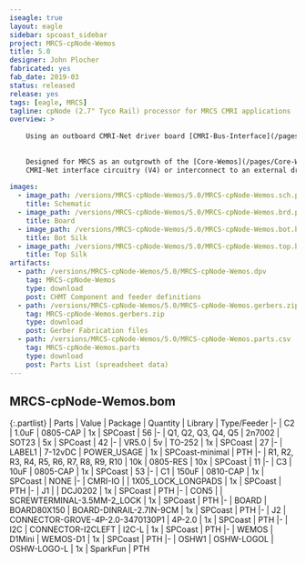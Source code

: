 ```yaml
---
iseagle: true
layout: eagle
sidebar: spcoast_sidebar
project: MRCS-cpNode-Wemos
title: 5.0
designer: John Plocher
fabricated: yes
fab_date: 2019-03
status: released
release: yes
tags: [eagle, MRCS]
tagline: cpNode (2.7" Tyco Rail) processor for MRCS CMRI applications
overview: >
    
    Using an outboard CMRI-Net driver board [CMRI-Bus-Interface](/pages/CMRI-Bus-Interface.html).
    
    
    Designed for MRCS as an outgrowth of the [Core-Wemos](/pages/Core-Wemos.html) project, this version includes
    CMRI-Net interface circuitry (V4) or interconnect to an external driver board (V5).
    
images:
  - image_path: /versions/MRCS-cpNode-Wemos/5.0/MRCS-cpNode-Wemos.sch.png
    title: Schematic
  - image_path: /versions/MRCS-cpNode-Wemos/5.0/MRCS-cpNode-Wemos.brd.png
    title: Board
  - image_path: /versions/MRCS-cpNode-Wemos/5.0/MRCS-cpNode-Wemos.bot.brd.png
    title: Bot Silk
  - image_path: /versions/MRCS-cpNode-Wemos/5.0/MRCS-cpNode-Wemos.top.brd.png
    title: Top Silk
artifacts:
  - path: /versions/MRCS-cpNode-Wemos/5.0/MRCS-cpNode-Wemos.dpv
    tag: MRCS-cpNode-Wemos
    type: download
    post: CHMT Component and feeder definitions
  - path: /versions/MRCS-cpNode-Wemos/5.0/MRCS-cpNode-Wemos.gerbers.zip
    tag: MRCS-cpNode-Wemos.gerbers.zip
    type: download
    post: Gerber Fabrication files
  - path: /versions/MRCS-cpNode-Wemos/5.0/MRCS-cpNode-Wemos.parts.csv
    tag: MRCS-cpNode-Wemos.parts
    type: download
    post: Parts List (spreadsheet data)
---
```


## MRCS-cpNode-Wemos.bom

{:.partlist}
| Parts | Value | Package | Quantity | Library | Type/Feeder
|-
| C2 | 1.0uF | 0805-CAP | 1x | SPCoast | 56
|-
| Q1, Q2, Q3, Q4, Q5 | 2n7002 | SOT23 | 5x | SPCoast | 42
|-
| VR5.0 | 5v | TO-252 | 1x | SPCoast | 27
|-
| LABEL1 | 7-12vDC | POWER_USAGE | 1x | SPCoast-minimal | PTH
|-
| R1, R2, R3, R4, R5, R6, R7, R8, R9, R10 | 10k | 0805-RES | 10x | SPCoast | 11
|-
| C3 | 10uF | 0805-CAP | 1x | SPCoast | 53
|-
| C1 | 150uF | 0810-CAP | 1x | SPCoast | NONE
|-
| CMRI-IO |  | 1X05_LOCK_LONGPADS | 1x | SPCoast | PTH
|-
| J1 |  | DCJ0202 | 1x | SPCoast | PTH
|-
| CON5 |  | SCREWTERMINAL-3.5MM-2_LOCK | 1x | SPCoast | PTH
|-
| BOARD | BOARD80X150 | BOARD-DINRAIL-2.7IN-9CM | 1x | SPCoast | PTH
|-
| J2 | CONNECTOR-GROVE-4P-2.0-3470130P1 | 4P-2.0 | 1x | SPCoast | PTH
|-
| I2C | CONNECTOR-I2CLEFT | I2C-L | 1x | SPCoast | PTH
|-
| WEMOS | D1Mini | WEMOS-D1 | 1x | SPCoast | PTH
|-
| OSHW1 | OSHW-LOGOL | OSHW-LOGO-L | 1x | SparkFun | PTH
